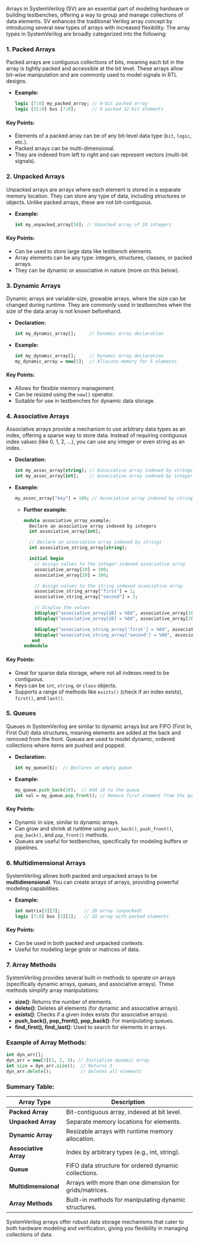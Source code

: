Arrays in SystemVerilog (SV) are an essential part of modeling hardware or building testbenches, offering a way to group and manage collections of data elements. SV enhances the traditional Verilog array concept by introducing several new types of arrays with increased flexibility. The array types in SystemVerilog are broadly categorized into the following:

### 1. **Packed Arrays**
Packed arrays are contiguous collections of bits, meaning each bit in the array is tightly packed and accessible at the bit level. These arrays allow bit-wise manipulation and are commonly used to model signals in RTL designs.
- **Example:**
  ```systemverilog
  logic [7:0] my_packed_array; // 8-bit packed array
  logic [31:0] bus [7:0];      // 8 packed 32-bit elements
  ```

#### Key Points:
- Elements of a packed array can be of any bit-level data type (`bit`, `logic`, etc.).
- Packed arrays can be multi-dimensional.
- They are indexed from left to right and can represent vectors (multi-bit signals).

### 2. **Unpacked Arrays**
Unpacked arrays are arrays where each element is stored in a separate memory location. They can store any type of data, including structures or objects. Unlike packed arrays, these are not bit-contiguous.
- **Example:**
  ```systemverilog
  int my_unpacked_array[10]; // Unpacked array of 10 integers
  ```

#### Key Points:
- Can be used to store large data like testbench elements.
- Array elements can be any type: integers, structures, classes, or packed arrays.
- They can be dynamic or associative in nature (more on this below).
  
### 3. **Dynamic Arrays**
Dynamic arrays are variable-size, growable arrays, where the size can be changed during runtime. They are commonly used in testbenches when the size of the data array is not known beforehand.
- **Declaration:**
  ```systemverilog
  int my_dynamic_array[];     // Dynamic array declaration
  ```
- **Example:**
  ```systemverilog
  int my_dynamic_array[];     // Dynamic array declaration
  my_dynamic_array = new[5];  // Allocate memory for 5 elements
  ```

#### Key Points:
- Allows for flexible memory management.
- Can be resized using the `new[]` operator.
- Suitable for use in testbenches for dynamic data storage.

### 4. **Associative Arrays**
Associative arrays provide a mechanism to use arbitrary data types as an index, offering a sparse way to store data. Instead of requiring contiguous index values (like 0, 1, 2, ...), you can use any integer or even string as an index.
- **Declaration:**
  ```systemverilog
  int my_assoc_array[string]; // Associative array indexed by strings
  int my_assoc_array[int];    // Associative array indexed by integers
  ```
- **Example:**
  ```systemverilog
  my_assoc_array["key"] = 100; // Associative array indexed by string
  ```

  - **Further example:**
    ```systemverilog
    module associative_array_example;
      Declare an associative array indexed by integers
      int associative_array[int];

      // Declare an associative array indexed by strings
      int associative_string_array[string];

      initial begin
        // Assign values to the integer-indexed associative array
        associative_array[10] = 100;
        associative_array[20] = 200;

        // Assign values to the string-indexed associative array
        associative_string_array["first"] = 1;
        associative_string_array["second"] = 2;

        // Display the values
        $display("associative_array[10] = %0d", associative_array[10]);   // Output: 100
        $display("associative_array[20] = %0d", associative_array[20]);   // Output: 200

        $display("associative_string_array['first'] = %0d", associative_string_array["first"]);  // Output: 1
        $display("associative_string_array['second'] = %0d", associative_string_array["second"]); // Output: 2
       end
    endmodule

#### Key Points:
- Great for sparse data storage, where not all indexes need to be contiguous.
- Keys can be `int`, `string`, or `class` objects.
- Supports a range of methods like `exists()` (check if an index exists), `first()`, and `last()`.

### 5. **Queues**
Queues in SystemVerilog are similar to dynamic arrays but are FIFO (First In, First Out) data structures, meaning elements are added at the back and removed from the front. Queues are used to model dynamic, ordered collections where items are pushed and popped.
- **Declaration:**
  ```systemverilog
  int my_queue[$];  // Declares an empty queue
  ```
- **Example:**
  ```systemverilog
  my_queue.push_back(10);  // Add 10 to the queue
  int val = my_queue.pop_front(); // Remove first element from the queue
  ```

#### Key Points:
- Dynamic in size, similar to dynamic arrays.
- Can grow and shrink at runtime using `push_back()`, `push_front()`, `pop_back()`, and `pop_front()` methods.
- Queues are useful for testbenches, specifically for modeling buffers or pipelines.

### 6. **Multidimensional Arrays**
SystemVerilog allows both packed and unpacked arrays to be **multidimensional**. You can create arrays of arrays, providing powerful modeling capabilities.
- **Example:**
  ```systemverilog
  int matrix[3][3];         // 2D array (unpacked)
  logic [7:0] bus [3][2];   // 2D array with packed elements
  ```

#### Key Points:
- Can be used in both packed and unpacked contexts.
- Useful for modeling large grids or matrices of data.

### 7. **Array Methods**
SystemVerilog provides several built-in methods to operate on arrays (specifically dynamic arrays, queues, and associative arrays). These methods simplify array manipulations:
- **size()**: Returns the number of elements.
- **delete()**: Deletes all elements (for dynamic and associative arrays).
- **exists()**: Checks if a given index exists (for associative arrays).
- **push_back(), pop_front(), pop_back()**: For manipulating queues.
- **find_first(), find_last()**: Used to search for elements in arrays.

### Example of Array Methods:
```systemverilog
int dyn_arr[];
dyn_arr = new[3](1, 2, 3); // Initialize dynamic array
int size = dyn_arr.size();  // Returns 3
dyn_arr.delete();           // Deletes all elements
```

### Summary Table:

| **Array Type**       | **Description**                                       |
|----------------------|-------------------------------------------------------|
| **Packed Array**      | Bit-contiguous array, indexed at bit level.           |
| **Unpacked Array**    | Separate memory locations for elements.               |
| **Dynamic Array**     | Resizable arrays with runtime memory allocation.      |
| **Associative Array** | Index by arbitrary types (e.g., int, string).         |
| **Queue**             | FIFO data structure for ordered dynamic collections.  |
| **Multidimensional**  | Arrays with more than one dimension for grids/matrices.|
| **Array Methods**     | Built-in methods for manipulating dynamic structures. |

SystemVerilog arrays offer robust data storage mechanisms that cater to both hardware modeling and verification, giving you flexibility in managing collections of data.
